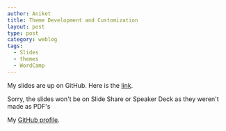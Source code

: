 ```yaml
---
author: Aniket
title: Theme Development and Customization
layout: post
type: post
category: weblog
tags:
  - Slides
  - themes
  - WordCamp
---
```


My slides are up on GitHub. Here is the [link](https://github.com/aniketpant/WordCamp-Presentation).

Sorry, the slides won't be on Slide Share or Speaker Deck as they weren't made as PDF's

My [GitHub profile](https://github.com/aniketpant).